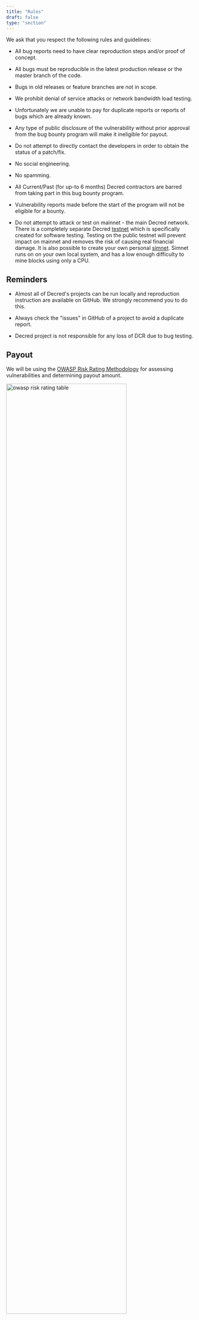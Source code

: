 ```yaml
---
title: "Rules"
draft: false
type: "section"
---
```


We ask that you respect the following rules and guidelines:

- All bug reports need to have clear reproduction steps and/or proof of concept.

- All bugs must be reproducible in the latest production release or the master branch of the code.

- Bugs in old releases or feature branches are not in scope.

- We prohibit denial of service attacks or network bandwidth load testing.

- Unfortunately we are unable to pay for duplicate reports or reports of bugs which are already known.

- Any type of public disclosure of the vulnerability without prior approval from the bug bounty program will make it ineligible for payout.

- Do not attempt to directly contact the developers in order to obtain the status of a patch/fix.

- No social engineering.

- No spamming.

- All Current/Past (for up-to 6 months) Decred contractors are barred from taking part in this bug bounty program.

- Vulnerability reports made before the start of the program will not be eligible for a bounty.

- Do not attempt to attack or test on mainnet - the main Decred network. There is a completely separate Decred [testnet](https://docs.decred.org/advanced/using-testnet/) which is specifically created for software testing. Testing on the public testnet will prevent impact on mainnet and removes the risk of causing real financial damage. It is also possible to create your own personal [simnet](https://docs.decred.org/advanced/simnet/). Simnet runs on on your own local system, and has a low enough difficulty to mine blocks using only a CPU.

## Reminders

- Almost all of Decred's projects can be run locally and reproduction instruction are available on GitHub. We strongly recommend you to do this.

- Always check the "issues" in GitHub of a project to avoid a duplicate report.

- Decred project is not responsible for any loss of DCR due to bug testing.

## Payout

We will be using the [OWASP Risk Rating Methodology](https://owasp.org/www-community/OWASP_Risk_Rating_Methodology) for assessing vulnerabilities and determining payout amount.

<img src="img/owasp-rating.png" style="width: 80%; max-width: 448px;" alt="owasp risk rating table"/>

We will also take into consideration the impact on the Decred ecosystem. An RCE in dcrweb (low impact) is not the same as an RCE in dcrd or Decrediton (higher impact).

The following are also factors in the payout:

* Quality of the initial writeup.

* Quality of vulnerability reproduction steps and/or proof of concept.

* If you provide a code fix for the vulnerability then you will also be eligible for a "code fix" bonus on the condition that our existing developers accept it as valid.

All payouts will be in Decred only. Payouts are done in a single batch once a month. You will be required to create and operate a Decred wallet. The DCR to USD ratio is based on the the average USD rate of the previous month. Payout amount is decided by a core "bug bounty" group.

The payout amount will only be decided after the patch for the vulnerability has been merged. The submitter will then be contacted and given instructions on how to claim the bounty. The bounty hunter will be given one month to claim it after which the bounty will be considered forfeit.

## Indicative payout amounts

**Note:** up to 300 USD

**Low:** up to 1,000 USD

**Medium:** up to 3,000 USD

**High:** up to 10,000 USD

**Critical:** up to 25,000 USD
